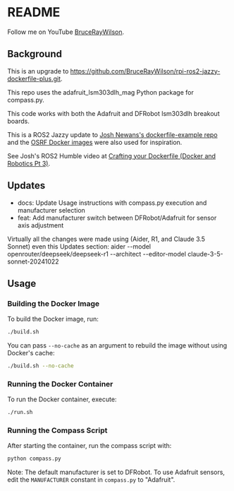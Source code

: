 # README

Follow me on YouTube [BruceRayWilson](https://www.youtube.com/channel/UCYkXxe6CGAHwopdYC8l5A1Q).

## Background

This is an upgrade to https://github.com/BruceRayWilson/rpi-ros2-jazzy-dockerfile-plus.git.

This repo uses the adafruit_lsm303dlh_mag Python package for compass.py.

This code works with both the Adafruit and DFRobot lsm303dlh breakout boards.

This is a ROS2 Jazzy update to [Josh Newans's dockerfile-example repo](https://github.com/joshnewans/dockerfile_example) and the [OSRF Docker images](https://github.com/osrf/docker_images) were also used for inspiration.

See Josh's ROS2 Humble video at [Crafting your Dockerfile (Docker and Robotics Pt 3)](https://www.youtube.com/watch?v=RbP5cARP-SM).

## Updates

- docs: Update Usage instructions with compass.py execution and manufacturer selection
- feat: Add manufacturer switch between DFRobot/Adafruit for sensor axis adjustment

Virtually all the changes were made using (Aider, R1, and Claude 3.5 Sonnet) even this Updates section:
aider --model openrouter/deepseek/deepseek-r1 --architect --editor-model claude-3-5-sonnet-20241022

## Usage

### Building the Docker Image

To build the Docker image, run:

```bash
./build.sh
```

You can pass `--no-cache` as an argument to rebuild the image without using Docker's cache:

```bash
./build.sh --no-cache
```

### Running the Docker Container

To run the Docker container, execute:

```bash
./run.sh
```

### Running the Compass Script

After starting the container, run the compass script with:
```bash
python compass.py
```
Note: The default manufacturer is set to DFRobot. To use Adafruit sensors, edit the `MANUFACTURER` constant in `compass.py` to "Adafruit".
